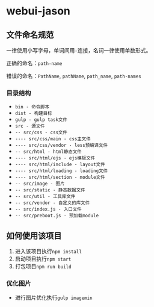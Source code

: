 # webui-jason

## 文件命名规范

一律使用小写字母，单词间用`-`连接，名词一律使用单数形式。

正确的命名：`path-name`

错误的命名：`PathName`, `pathName`, `path_name`, `path-names`

### 目录结构

- `bin - 命令脚本`
- `dist - 构建目标`
- `gulp - gulp task文件`
- `src - 源文件`
- `-- src/css - css文件`
- `---- src/css/main - css主文件`
- `---- src/css/vendor - less预编译文件`
- `-- src/html - html静态文件`
- `---- src/html/ejs - ejs模板文件`
- `---- src/html/include - layout文件`
- `---- src/html/loading - loading文件`
- `---- src/html/section - module文件`
- `-- src/image - 图片`
- `-- src/static - 静态数据文件`
- `-- src/util - 工具库文件`
- `-- src/vendor - 自定义的库文件`
- `-- src/index.js - 入口文件`
- `-- src/preboot.js - 预加载module`


## 如何使用该项目

1. 进入该项目执行`npm install`
2. 启动项目执行`npm start`
3. 打包项目`npm run build`

### 优化图片

- 进行图片优化执行`gulp imagemin`
